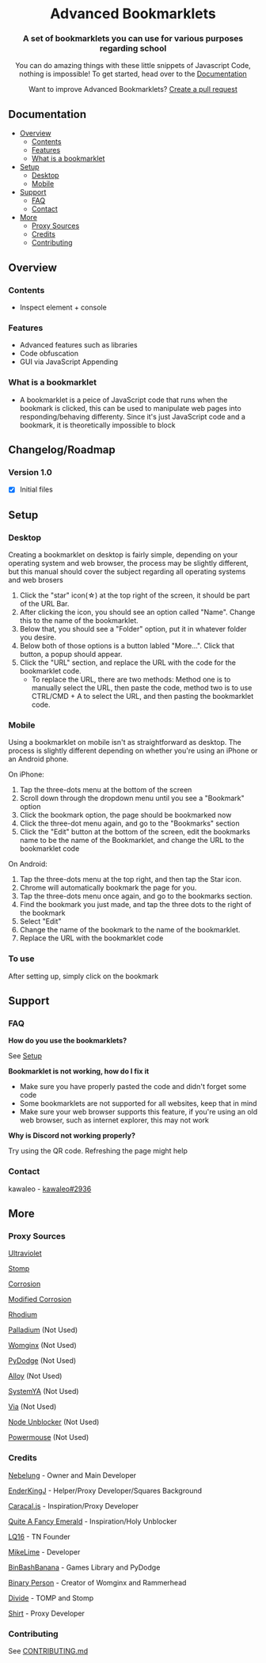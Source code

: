 <div align="center">

<h1>Advanced Bookmarklets</h1>

<h3>A set of bookmarklets you can use for various purposes regarding school</h3>

<p>You can do amazing things with these little snippets of Javascript Code, nothing is impossible! To get started, head over to the <a href="https://github.com/officialcosmicstudios/Advanced-Bookmarklets/edit/main/README.md#documentation">Documentation</a></p>

<p>Want to improve Advanced Bookmarklets? <a href="https://github.com/FogNetwork/Tsunami/compare">Create a pull request</a></p>
</div>

## Documentation

- [Overview](#overview)
  - [Contents](#contents)
  - [Features](#features)
  - [What is a bookmarklet](#what-is-a-bookmarklet)
- [Setup](#setup)
  - [Desktop](#desktop)
  - [Mobile](#mobile)
- [Support](#support)
  - [FAQ](#faq)
  - [Contact](#contact)
- [More](#more)
  - [Proxy Sources](#proxy-sources)
  - [Credits](#credits)
  - [Contributing](#contributing)

## Overview

### Contents

- Inspect element + console

### Features

- Advanced features such as libraries
- Code obfuscation
- GUI via JavaScript Appending

### What is a bookmarklet

- A bookmarklet is a peice of JavaScript code that runs when the bookmark is clicked, this can be used to manipulate web pages into responding/behaving differenty. Since it's just JavaScript code and a bookmark, it is theoretically impossible to block

## Changelog/Roadmap
### Version 1.0
- [x] Initial files

## Setup

### Desktop

Creating a bookmarklet on desktop is fairly simple, depending on your operating system and web browser, the process may be slightly different, but this manual should cover the subject regarding all operating systems and web brosers

1. Click the "star" icon(☆) at the top right of the screen, it should be part of the URL Bar.
2. After clicking the icon, you should see an option called "Name". Change this to the name of the bookmarklet. 
3. Below that, you should see a "Folder" option, put it in whatever folder you desire. 
4. Below both of those options is a button labled "More...". Click that button, a popup should appear. 
5. Click the "URL" section, and replace the URL with the code for the bookmarklet code. 
   - To replace the URL, there are two methods: Method one is to manually select the URL, then paste the code, method two is to use CTRL/CMD + A to select the URL, and then pasting the bookmarklet code.

### Mobile

Using a bookmarklet on mobile isn't as straightforward as desktop. The process is slightly different depending on whether you're using an iPhone or an Android phone.

On iPhone: 
1. Tap the three-dots menu at the bottom of the screen
2. Scroll down through the dropdown menu until you see a "Bookmark" option
3. Click the bookmark option, the page should be bookmarked now
4. Click the three-dot menu again, and go to the "Bookmarks" section
5. Click the "Edit" button at the bottom of the screen, edit the bookmarks name to be the name of the Bookmarklet, and change the URL to the bookmarklet code

On Android:
1. Tap the three-dots menu at the top right, and then tap the Star icon.
2. Chrome will automatically bookmark the page for you.
3. Tap the three-dots menu once again, and go to the bookmarks section.
4. Find the bookmark you just made, and tap the three dots to the right of the bookmark
5. Select "Edit"
6. Change the name of the bookmark to the name of the bookmarklet.
7. Replace the URL with the bookmarklet code

### To use

After setting up, simply click on the bookmark

## Support

### FAQ

**How do you use the bookmarklets?**

See [Setup](#setup)

**Bookmarklet is not working, how do I fix it**

- Make sure you have properly pasted the code and didn't forget some code
- Some bookmarklets are not supported for all websites, keep that in mind
- Make sure your web browser supports this feature, if you're using an old web browser, such as internet explorer, this may not work

**Why is Discord not working properly?**

Try using the QR code. Refreshing the page might help

### Contact

kawaleo - [kawaleo#2936](https://discord.com/users/916077454710407229)

## More

### Proxy Sources

[Ultraviolet](https://github.com/titaniumnetwork-dev/Ultraviolet)

[Stomp](https://github.com/sysce/stomp)

[Corrosion](https://github.com/titaniumnetwork-dev/Corrosion)

[Modified Corrosion](https://github.com/BinBashBanana/Corrosion-Heroku)

[Rhodium](https://github.com/LudicrousDevelopment/Rhodium)

[Palladium](https://github.com/FogNetwork/Palladium) (Not Used)

[Womginx](https://github.com/binary-person/womginx) (Not Used)

[PyDodge](https://github.com/BinBashBanana/PyDodge) (Not Used)

[Alloy](https://github.com/titaniumnetwork-dev/alloy) (Not Used)

[SystemYA](https://github.com/sysce/proxy) (Not Used)

[Via](https://github.com/hypothesis/via) (Not Used)

[Node Unblocker](https://github.com/nfriedly/node-unblocker) (Not Used)

[Powermouse](https://github.com/titaniumnetwork-dev/powermouse) (Not Used)

### Credits

[Nebelung](https://github.com/Nebelung-Dev) - Owner and Main Developer

[EnderKingJ](https://github.com/EnderKingJ) - Helper/Proxy Developer/Squares Background

[Caracal.js](https://github.com/caracal-js) - Inspiration/Proxy Developer

[Quite A Fancy Emerald](https://github.com/QuiteAFancyEmerald) - Inspiration/Holy Unblocker

[LQ16](https://github.com/https://github.com/Null-n-V0id) - TN Founder

[MikeLime](https://github.com/MikeLime-dev) - Developer

[BinBashBanana](https://github.com/BinBashBanana) - Games Library and PyDodge 

[Binary Person](https://github.com/binary-person) - Creator of Womginx and Rammerhead

[Divide](https://github.com/vibedivide) - TOMP and Stomp

[Shirt](https://github.com/shirt-dev) - Proxy Developer

### Contributing

See [CONTRIBUTING.md](https://github.com/FogNetwork/Tsunami/blob/main/CONTRIBUTING.md)
